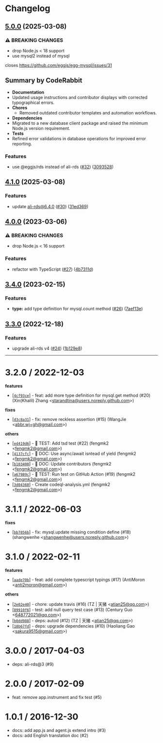 # Changelog

## [5.0.0](https://github.com/eggjs/egg-mysql/compare/v4.1.0...v5.0.0) (2025-03-08)

### ⚠ BREAKING CHANGES

- drop Node.js < 18 support
- use mysql2 instead of mysql

closes https://github.com/eggjs/egg-mysql/issues/31

<!-- This is an auto-generated comment: release notes by coderabbit.ai
-->

## Summary by CodeRabbit

- **Documentation**
- Updated usage instructions and contributor displays with corrected
  typographical errors.
- **Chores**
  - Removed outdated contributor templates and automation workflows.
- **Dependencies**
- Migrated to a new database client package and raised the minimum
  Node.js version requirement.
- **Tests**
- Refined error validations in database operations for improved error
reporting.
<!-- end of auto-generated comment: release notes by coderabbit.ai -->

### Features

- use @eggjs/rds instead of ali-rds ([#32](https://github.com/eggjs/egg-mysql/issues/32)) ([3093528](https://github.com/eggjs/egg-mysql/commit/30935285268b1c674f9a70b4cb77501f89276467))

## [4.1.0](https://github.com/eggjs/egg-mysql/compare/v4.0.0...v4.1.0) (2025-03-08)

### Features

- update ali-rds@6.4.0 ([#30](https://github.com/eggjs/egg-mysql/issues/30)) ([31ed369](https://github.com/eggjs/egg-mysql/commit/31ed369d954ce4bded89469907f81dcbde3060df))

## [4.0.0](https://github.com/eggjs/egg-mysql/compare/v3.4.0...v4.0.0) (2023-03-06)

### ⚠ BREAKING CHANGES

- drop Node.js < 16 support

### Features

- refactor with TypeScript ([#27](https://github.com/eggjs/egg-mysql/issues/27)) ([4b7311d](https://github.com/eggjs/egg-mysql/commit/4b7311d2beb43a0338337c7128e016690ea04c9e))

## [3.4.0](https://github.com/eggjs/egg-mysql/compare/v3.3.0...v3.4.0) (2023-02-15)

### Features

- **type:** add type definition for mysql.count method ([#26](https://github.com/eggjs/egg-mysql/issues/26)) ([7aef13e](https://github.com/eggjs/egg-mysql/commit/7aef13eb861b41c538d3b3d561c92a666a61110b))

## [3.3.0](https://github.com/eggjs/egg-mysql/compare/v3.2.0...v3.3.0) (2022-12-18)

### Features

- upgrade ali-rds v4 ([#24](https://github.com/eggjs/egg-mysql/issues/24)) ([1b129e8](https://github.com/eggjs/egg-mysql/commit/1b129e8f94b0739a5515d5704be301df85f97b30))

---

# 3.2.0 / 2022-12-03

**features**

- [[`4cf93ce`](http://github.com/eggjs/egg-mysql/commit/4cf93ce5fbeeb3fc734a8e7ba708b27994adad88)] - feat: add more type definition for mysql.get method (#20) (Xin(Khalil) Zhang <<starandtina@users.noreply.github.com>>)

**fixes**

- [[`d3c8a31`](http://github.com/eggjs/egg-mysql/commit/d3c8a31e02beccc8823820340bda89fe307a34ea)] - fix: remove reckless assertion (#15) (WangJie <<abbr.wj+gh@gmail.com>>)

**others**

- [[`ed419d6`](http://github.com/eggjs/egg-mysql/commit/ed419d6c51e25fa3ea2a4b91628375d4d4dcb77d)] - 🤖 TEST: Add tsd test (#22) (fengmk2 <<fengmk2@gmail.com>>)
- [[`4137cfc`](http://github.com/eggjs/egg-mysql/commit/4137cfc46e0db04f6122b065516055a99765eb19)] - 📖 DOC: Use async/await isntead of yield (fengmk2 <<fengmk2@gmail.com>>)
- [[`b103400`](http://github.com/eggjs/egg-mysql/commit/b103400c153176bd9c38e35d72aa3a791999ec27)] - 📖 DOC: Update contributors (fengmk2 <<fengmk2@gmail.com>>)
- [[`a67989c`](http://github.com/eggjs/egg-mysql/commit/a67989c4e6c55604d8d61d1af7af9bc5df35df2e)] - 🤖 TEST: Run test on GitHub Action (#19) (fengmk2 <<fengmk2@gmail.com>>)
- [[`3d04360`](http://github.com/eggjs/egg-mysql/commit/3d04360fd7745ef45d32e8e27c5691878d0cd3bf)] - Create codeql-analysis.yml (fengmk2 <<fengmk2@gmail.com>>)

# 3.1.1 / 2022-06-03

**fixes**

- [[`bb7856b`](http://github.com/eggjs/egg-mysql/commit/bb7856bbf8e363f2ee0ce9410204fd227c2ccd08)] - fix: mysql.update missing condition define (#18) (shangwenhe <<shangwenhe@users.noreply.github.com>>)

# 3.1.0 / 2022-02-11

**features**

- [[`aade70b`](http://github.com/eggjs/egg-mysql/commit/aade70bce78afb39e8e9b3201261bbb8bcf26847)] - feat: add complete typescript typings (#17) (AntiMoron <<anti2moron@gmail.com>>)

**others**

- [[`2e02e40`](http://github.com/eggjs/egg-mysql/commit/2e02e402d6d23740f68ae26c28633303d4d9e206)] - chore: update travis (#16) (TZ | 天猪 <<atian25@qq.com>>)
- [[`89910f6`](http://github.com/eggjs/egg-mysql/commit/89910f6ef17be38b59bc066d754793cc65a84624)] - test: add null query test case (#13) (Century Guo <<648772021@qq.com>>)
- [[`b0dd988`](http://github.com/eggjs/egg-mysql/commit/b0dd988d51b95d576c852d54d26014a845ac2f3d)] - deps: autod (#12) (TZ | 天猪 <<atian25@qq.com>>)
- [[`18b67fd`](http://github.com/eggjs/egg-mysql/commit/18b67fd3e43627ad420ed3df8e8a6e305f5202f6)] - deps: upgrade dependencies (#10) (Haoliang Gao <<sakura9515@gmail.com>>)

# 3.0.0 / 2017-04-03

- deps: ali-rds@3 (#9)

# 2.0.0 / 2017-02-09

- feat: remove app.instrument and fix test (#5)

# 1.0.1 / 2016-12-30

- docs: add app.js and agent.js extend intro (#3)
- docs: add English translation doc (#2)

